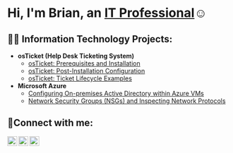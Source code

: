 <h1>Hi, I'm Brian, an <a href="https://linkedin.com/in/brian-cole-4b3b51332/">IT Professional</a>☺</h1>

<h2>👨‍💻 Information Technology Projects:</h2>

- <b>osTicket (Help Desk Ticketing System)</b>
  - [osTicket: Prerequisites and Installation](https://github.com/Brianracole/osticket-prereqs)
  - [osTicket: Post-Installation Configuration](https://github.com/Brianracole/post-install-config)
  - [osTicket: Ticket Lifecycle Examples](https://github.com/Brianracole/ticket-lifecycle)
- <b>Microsoft Azure</b>
  - [Configuring On-premises Active Directory within Azure VMs](https://github.com/Brianracole/Configure-Active-Directory)
  - [Network Security Groups (NSGs) and Inspecting Network Protocols](https://github.com/Brianracole/azure-network-protocols)

<h2>🤳Connect with me:</h2>

[<img align="left" alt="Brian | Twitter" width="22px" src="https://cdn.jsdelivr.net/npm/simple-icons@v3/icons/twitter.svg" />][twitter]
[<img align="left" alt="Brian | LinkedIn" width="22px" src="https://cdn.jsdelivr.net/npm/simple-icons@v3/icons/linkedin.svg" />][linkedin]
[<img align="left" alt="Brian | Instagram" width="22px" src="https://cdn.jsdelivr.net/npm/simple-icons@v3/icons/instagram.svg" />][instagram]

[twitter]: https://twitter.com/
[instagram]: https://www.instagram.com/
[linkedin]: https://www.linkedin.com/in/brian-cole-4b3b51332
